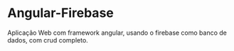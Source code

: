# Angular-Firebase
Aplicação Web com framework angular, usando o firebase como banco de dados, com crud completo.

